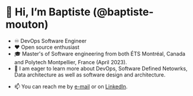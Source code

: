 # 👋 Hi, I’m Baptiste (@baptiste-mouton)

- ♾️ DevOps Software Engineer 
- ❤️ Open source enthusiast
- 🎓 Master's of Software engineering from both ÉTS Montréal, Canada and Polytech Montpellier, France (April 2023).
- 👀 I am eager to learn more about DevOps, Software Defined Netowrks, Data architecture as well as software design and architecture.
<!-- - 🌱 I’m currently learning about cloud native applications --->
- 📫 You can reach me by [e-mail](baptistemb5@gmail.com) or on [LinkedIn](https://www.linkedin.com/in/baptiste-mouton/).


<!---
baptiste-mouton/baptiste-mouton is a ✨ special ✨ repository because its `README.md` (this file) appears on your GitHub profile.
You can click the Preview link to take a look at your changes.
--->
